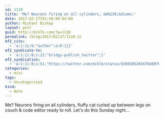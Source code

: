 ```yaml
---
id: 1110
title: 'Me? Neurons firing on all cylinders, &#8230;&diams;'
date: 2017-02-27T01:50:09-04:00
author: Michael Bishop
layout: post
guid: http://miklb.com/?p=1110
permalink: /blog/2017/02/27/1110-2/
mf2_cite:
  - 'a:1:{s:6:"author";a:0:{}}'
mf2_syndicate-to:
  - 'a:1:{i:0;s:22:"bridgy-publish_twitter";}'
mf2_syndication:
  - 'a:1:{i:0;s:51:"https://twitter.com/miklb/status/836030538347646976";}'
categories:
  - misc
tags:
  - Uncategorized
kind:
  - Note
---
```

Me? Neurons firing on all cylinders, fluffy cat curled up between legs on couch & code editor ready to roll. Let's do this Sunday night…